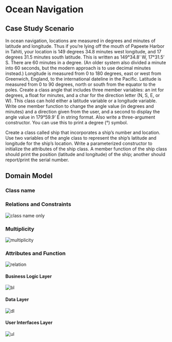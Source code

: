 # Ocean Navigation
## Case Study Scenario
In ocean navigation, locations are measured in degrees and minutes of latitude and longitude. Thus if you’re lying off the mouth of Papeete Harbor in Tahiti, your location is 149 degrees 34.8 minutes west longitude, and 17 degrees 31.5 minutes south latitude. This is written as 149°34.8’ W, 17°31.5’ S. There are 60 minutes in a degree. (An older system also divided a minute into 60 seconds, but the modern approach is to use decimal minutes instead.) Longitude is measured from 0 to 180 degrees, east or west from Greenwich, England, to the international dateline in the Pacific. Latitude is measured from 0 to 90 degrees, north or south from the equator to the poles.
Create a class angle that includes three member variables: an int for degrees, a float for minutes, and a char for the direction letter (N, S, E, or W). This class can hold either a latitude variable or a longitude variable.
Write one member function to change the angle value (in degrees and minutes) and a direction given from the user, and a second to display the angle value in 179°59.9’ E in string format. Also write a three-argument constructor.
You can use this to print a degree (°) symbol.

Create a class called ship that incorporates a ship’s number and location. Use two variables of the angle class to represent the ship’s latitude and longitude for the ship’s location. Write a parameterized constructor to initialize the attributes of the ship class. A member function of the ship class should print the position (latitude and longitude) of the ship; another should report/print the serial number.
## Domain Model
### Class name

### Relations and Constraints
![class name only](https://user-images.githubusercontent.com/96945594/180774247-3b635ad7-d07e-45ef-8daa-f73d2fb00612.png)
### Multiplicity
![multiplicity](https://user-images.githubusercontent.com/96945594/180774260-464668a5-affa-4459-942e-966dc5bd4d7f.jpg)
### Attributes and Function
![relation](https://user-images.githubusercontent.com/96945594/180774262-bb92fc29-d866-42ad-99b7-3b19965b0b1b.jpg)
#### Business Logic Layer
![bl](https://user-images.githubusercontent.com/96945594/180774241-7fd14a34-ee51-497a-9c7b-107b4847167b.JPG)
#### Data Layer
![dl](https://user-images.githubusercontent.com/96945594/180774256-03f8846b-bc44-4327-81ed-57c44bfc4b43.JPG)
#### User Interfaces Layer
![ul](https://user-images.githubusercontent.com/96945594/180774218-cd021821-36c4-4d79-a989-46a625c3c042.JPG)
